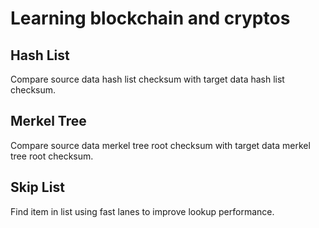 # Learning blockchain and cryptos
## Hash List
Compare source data hash list checksum with target data hash list checksum.

## Merkel Tree
Compare source data merkel tree root checksum with target data merkel tree root checksum.

## Skip List
Find item in list using fast lanes to improve lookup performance.
